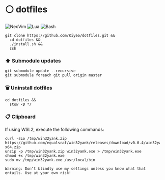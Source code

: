 # ⚪ dotfiles

![NeoVim](https://img.shields.io/badge/NeoVim-302d41?style=for-the-badge&logo=neovim)
![Lua](https://img.shields.io/badge/Lua-302d41?style=for-the-badge&logo=lua&logoColor=0062cc)
![Bash](https://img.shields.io/badge/Bash-302d41?style=for-the-badge&logo=gnu-bash)

```
git clone https://github.com/Kiyeo/dotfiles.git &&
  cd dotfiles &&
  ./install.sh &&
  zsh
```
### ⬆️ Submodule updates
```
git submodule update --recursive
git submodule foreach git pull origin master
```
### 🗑️ Uninstall dotfiles
```
cd dotfiles &&
  stow -D */
```
### 📋 Clipboard

If using WSL2, execute the following commands:

```
curl -sLo /tmp/win32yank.zip https://github.com/equalsraf/win32yank/releases/download/v0.0.4/win32yank-x64.zip
unzip -p /tmp/win32yank.zip win32yank.exe > /tmp/win32yank.exe
chmod +x /tmp/win32yank.exe
sudo mv /tmp/win32yank.exe /usr/local/bin
```

`Warning: Don’t blindly use my settings unless you know what that entails. Use at your own risk!`
